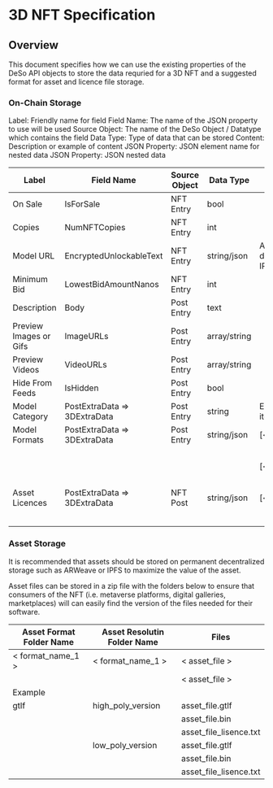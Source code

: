 
# 3D NFT Specification 


## Overview

This document specifies how we can use the existing properties of the DeSo API objects to store the data requried for a 3D NFT and a suggested format for asset and licence file storage.



### On-Chain Storage

Label: Friendly name for field
Field Name: The name of the JSON property to use will be used
Source Object: The name of the DeSo Object / Datatype which contains the field
Data Type: Type of data that can be stored
Content: Description or example of content
JSON Property: JSON element name for nested data
JSON Property: JSON nested data


| **Label**              | **Field Name**               | **Source Object** | **Data Type** | ** JSON Property Name **                                                        | ** JSON Element Content **                   |
|------------------------|------------------------------|-------------------|---------------|--------------------------------------------------------------------|----------------------------|
| On Sale                | IsForSale                    | NFT Entry         | bool          |                                                                    |                            |
| Copies                 | NumNFTCopies                 | NFT Entry         | int           |                                                                    |                            |
| Model URL              | EncryptedUnlockableText      | NFT Entry         | string/json   | Asset Storage URL linking to downloadable zip on ARWeave, IPFS etc |                            |
| Minimum Bid            | LowestBidAmountNanos         | NFT Entry         | int           |                                                                    |                            |
| Description            | Body                         | Post Entry          | text          |                                                                    |                            |
| Preview Images or Gifs | ImageURLs                    | Post Entry          | array/string  |                                                                    |                            |
| Preview Videos         | VideoURLs                    | Post Entry          | array/string  |                                                                    |                            |
| Hide From Feeds        | IsHidden                     | Post Entry          | bool          |                                                                    |                            |
| Model Category         | PostExtraData => 3DExtraData | Post Entry          | string        | Examples: item/scenery/avatar/scene/other                                    |                            |
| Model Formats          | PostExtraData => 3DExtraData | Post Entry          | string/json   | [&lt;format_name&gt;] =>                                                      | high_poly_foldername       |
|                        |                              |                   |               |                                                                    | low_poly_foldername        |
|                        |                              |                   |               | [&lt;format_name&gt;] =>                                                      | high_poly_foldername       |
|                        |                              |                   |               |                                                                    | low_poly_foldername        |
| Asset Licences         | PostExtraData => 3DExtraData | NFT Post          | string/json   | [&lt;format_name&gt;] =>                                                      | high_poly_licence_filename |
|                        |                              |                   |               |                                                                    | low_poly_licence_filename  |
|                        |                              |                   |               |                                                                    |                            |


### Asset Storage

It is recommended that assets should be stored on permanent decentralized storage such as ARWeave or IPFS to maximize the value of the asset.

Asset files can be stored in a zip file with the folders below to ensure that consumers of the NFT (i.e. metaverse platforms, digital galleries, marketplaces) will can easily find the version of the files needed for their software.


| Asset Format Folder Name | Asset Resolutin Folder Name | Files                  |
|--------------------------|-----------------------------|------------------------|
| < format_name_1 >  | < format_name_1 >     | < asset_file >   |
|                          |                             | < asset_file >   |
| Example                  |                             |                        |
| gtlf                     | high_poly_version           | asset_file.gtlf        |
|                          |                             | asset_file.bin         |
|                          |                             | asset_file_lisence.txt |
|                          | low_poly_version            | asset_file.gtlf        |
|                          |                             | asset_file.bin         |
|                          |                             | asset_file_lisence.txt |
